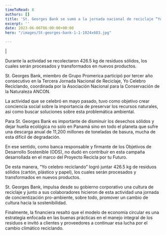 ```yaml
---
timeToRead: 8
authors: []
title: 'St. Georges Bank se sumó a la jornada nacional de reciclaje “Yo celebro reciclando”'
excerpt: ''
date: 2023-06-06T06:00:00+00:00
hero: "/images/St-georges-bank-1-1-1024x683.jpg"

---
```

|




Durante la actividad se recolectaron 426.5 kg de residuos sólidos, los cuales serán procesados y transformados en nuevos productos. 

St. Georges Bank, miembro de Grupo Promerica participó por tercer año consecutivo en la Tercera Jornada Nacional de Reciclaje, Yo Celebro Reciclando, coordinada por la Asociación Nacional para la Conservación de la Naturaleza ANCON.

La actividad que se celebró en mayo pasado, tuvo como objetivo crear conciencia social sobre la importancia de preservar los recursos naturales, así como buscar soluciones sobre esta problemática ambiental.

Para St. Georges Bank es importante de disminuir los desechos sólidos y dejar huella ecológica no solo en Panamá sino en todo el planeta que sufre una descarga anual de 11,200 millones de toneladas de basura, mucha de esta difícil de degradación.

En ese sentido, como banca responsable y firmante de los Objetivos de Desarrollo Sostenible (ODS), no dudó en contribuir en esta campaña desarrollada en el marco del Proyecto Recicla por tu Futuro.

De esta manera, “Yo celebro reciclando” logró juntar 426.5 kg de residuos sólidos (cartón, plástico y papel), los cuales serán procesados y transformados en nuevos productos. 

St. Georges Bank, impulsa desde su gobierno corporativo una cultura de reciclaje y junto a sus colaboradores hicieron de esta actividad una jornada de concientización pro-ambiente, sobre todo, promover un cambio de cultura hacia la sostenibilidad.

Finalmente, la financiera resaltó que el modelo de economía circular es una estrategia enfocada en las buenas prácticas en el manejo integral de los residuos e invitó a clientes y proveedores a continuar esa lucha por el cambio climático reciclando.
 

